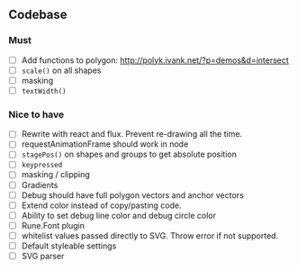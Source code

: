 ## Codebase

### Must

- [ ] Add functions to polygon: http://polyk.ivank.net/?p=demos&d=intersect
- [ ] `scale()` on all shapes
- [ ] masking
- [ ] `textWidth()`

### Nice to have

- [ ] Rewrite with react and flux. Prevent re-drawing all the time.
- [ ] requestAnimationFrame should work in node
- [ ] `stagePos()` on shapes and groups to get absolute position
- [ ] `keypressed`
- [ ] masking / clipping
- [ ] Gradients
- [ ] Debug should have full polygon vectors and anchor vectors
- [ ] Extend color instead of copy/pasting code.
- [ ] Ability to set debug line color and debug circle color
- [ ] Rune.Font plugin
- [ ] whitelist values passed directly to SVG. Throw error if not supported.
- [ ] Default styleable settings
- [ ] SVG parser
